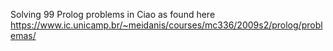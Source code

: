 Solving 99 Prolog problems in Ciao as found here https://www.ic.unicamp.br/~meidanis/courses/mc336/2009s2/prolog/problemas/
